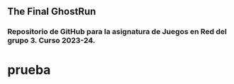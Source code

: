 ## The Final GhostRun
### Repositorio de GitHub para la asignatura de Juegos en Red del grupo 3. Curso 2023-24.
# prueba